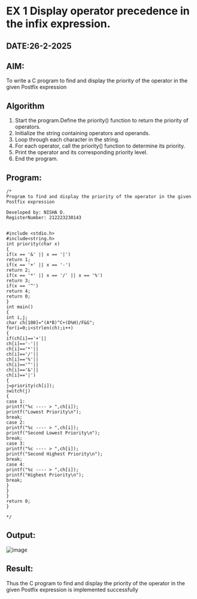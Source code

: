 # EX 1 Display operator precedence in the infix expression.
## DATE:26-2-2025
## AIM:
To write a C program to find and display the priority of the operator in the given Postfix expression

## Algorithm
1. Start the program.Define the priority() function to return the priority of operators.
2. Initialize the string containing operators and operands. 
3. Loop through each character in the string. 
4. For each operator, call the priority() function to determine its priority. 
5. Print the operator and its corresponding priority level.
6. End the program. 

## Program:
```
/*
Program to find and display the priority of the operator in the given Postfix expression

Developed by: NISHA D.
RegisterNumber: 212223230143


#include <stdio.h> 
#include<string.h> 
int priority(char x) 
{ 
if(x == '&' || x == '|') 
return 1; 
if(x == '+' || x == '-') 
return 2; 
if(x == '*' || x == '/' || x == '%') 
return 3; 
if(x == '^') 
return 4; 
return 0; 
} 
int main() 
{ 
int i,j;
char ch[100]="(A*B)^C+(D%H)/F&G"; 
for(i=0;i<strlen(ch);i++) 
{ 
if(ch[i]=='+'|| 
ch[i]=='-'|| 
ch[i]=='*'|| 
ch[i]=='/'|| 
ch[i]=='%'|| 
ch[i]=='^'|| 
ch[i]=='&'|| 
ch[i]=='|') 
{ 
j=priority(ch[i]); 
switch(j) 
{ 
case 1: 
printf("%c ---- > ",ch[i]); 
printf("Lowest Priority\n"); 
break; 
case 2: 
printf("%c ---- > ",ch[i]); 
printf("Second Lowest Priority\n"); 
break; 
case 3: 
printf("%c ---- > ",ch[i]); 
printf("Second Highest Priority\n"); 
break; 
case 4: 
printf("%c ---- > ",ch[i]); 
printf("Highest Priority\n"); 
break; 
} 
} 
}  
return 0; 
}
 
*/
```

## Output:
![image](https://github.com/user-attachments/assets/e3c9d048-b18e-431f-bb5e-d14c1723b9bf)




## Result:
Thus the C program to find and display the priority of the operator in the given Postfix expression is implemented successfully
